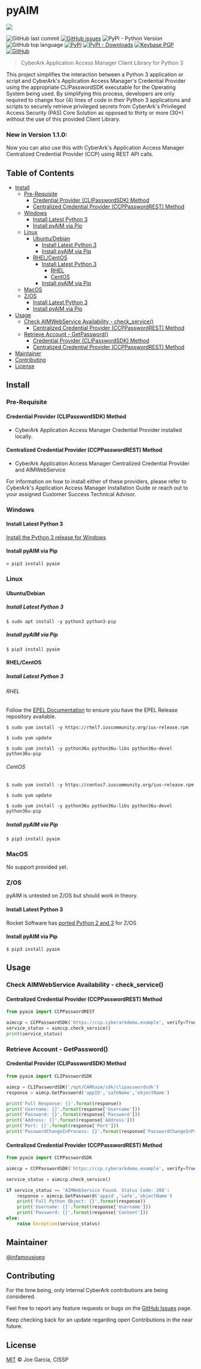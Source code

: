 # pyAIM <!-- OMIT IN TOC -->

![](assets/pyAIM-sm.png)

![GitHub last commit](https://img.shields.io/github/last-commit/infamousjoeg/pyaim.svg) [![GitHub issues](https://img.shields.io/github/issues/infamousjoeg/pyaim.svg?color=blue)](https://github.com/infamousjoeg/pyaim/issues) ![PyPI - Python Version](https://img.shields.io/pypi/pyversions/pyaim.svg) ![GitHub top language](https://img.shields.io/github/languages/top/infamousjoeg/pyaim.svg?color=yellow)  [![PyPI](https://img.shields.io/pypi/v/pyaim.svg)](https://pypi.org/project/pyaim) [![PyPI - Downloads](https://img.shields.io/pypi/dm/pyaim.svg?color=blue)](https://pypi.org/project/pyaim) [![Keybase PGP](https://img.shields.io/keybase/pgp/infamousjoeg.svg)](https://keybase.io/infamousjoeg) [![GitHub](https://img.shields.io/github/license/infamousjoeg/pyaim.svg?color=blue)](LICENSE)

> CyberArk Application Access Manager Client Library for Python 3

This project simplifies the interaction between a Python 3 application or script and CyberArk's Application Access Manager's Credential Provider using the appropriate CLIPasswordSDK executable for the Operating System being used.  By simplifying this process, developers are only required to change four (4) lines of code in their Python 3 applications and scripts to securely retrieve privileged secrets from CyberArk's Privileged Access Security (PAS) Core Solution as opposed to thirty or more (30+) without the use of this provided Client Library.

### New in Version 1.1.0: <!-- OMIT IN TOC -->

Now you can also use this with CyberArk's Application Access Manager Centralized Credential Provider (CCP) using REST API calls.

## Table of Contents <!-- OMIT IN TOC -->

- [Install](#install)
  - [Pre-Requisite](#pre-requisite)
    - [Credential Provider (CLIPasswordSDK) Method](#credential-provider-clipasswordsdk-method)
    - [Centralized Credential Provider (CCPPasswordREST) Method](#centralized-credential-provider-ccppasswordrest-method)
  - [Windows](#windows)
    - [Install Latest Python 3](#install-latest-python-3)
    - [Install pyAIM via Pip](#install-pyaim-via-pip)
  - [Linux](#linux)
    - [Ubuntu/Debian](#ubuntudebian)
      - [Install Latest Python 3](#install-latest-python-3-1)
      - [Install pyAIM via Pip](#install-pyaim-via-pip-1)
    - [RHEL/CentOS](#rhelcentos)
      - [Install Latest Python 3](#install-latest-python-3-2)
        - [RHEL](#rhel)
        - [CentOS](#centos)
      - [Install pyAIM via Pip](#install-pyaim-via-pip-2)
  - [MacOS](#macos)
  - [Z/OS](#zos)
    - [Install Latest Python 3](#install-latest-python-3-3)
    - [Install pyAIM via Pip](#install-pyaim-via-pip-3)
- [Usage](#usage)
  - [Check AIMWebService Availability - check_service()](#check-aimwebservice-availability---checkservice)
    - [Centralized Credential Provider (CCPPasswordREST) Method](#centralized-credential-provider-ccppasswordrest-method-1)
  - [Retrieve Account - GetPassword()](#retrieve-account---getpassword)
    - [Credential Provider (CLIPasswordSDK) Method](#credential-provider-clipasswordsdk-method-1)
    - [Centralized Credential Provider (CCPPasswordREST) Method](#centralized-credential-provider-ccppasswordrest-method-2)
- [Maintainer](#maintainer)
- [Contributing](#contributing)
- [License](#license)

## Install

### Pre-Requisite

#### Credential Provider (CLIPasswordSDK) Method

* CyberArk Application Access Manager Credential Provider installed locally.

#### Centralized Credential Provider (CCPPasswordREST) Method

* CyberArk Application Access Manager Centralized Credential Provider and AIMWebService

For information on how to install either of these providers, please refer to CyberArk's Application Access Manager Installation Guide or reach out to your assigned Customer Success Technical Advisor.

### Windows

#### Install Latest Python 3

[Install the Python 3 release for Windows](https://www.python.org/downloads/windows/)

#### Install pyAIM via Pip

`> pip3 install pyaim`

### Linux

#### Ubuntu/Debian

##### Install Latest Python 3

`$ sudo apt install -y python3 python3-pip`

##### Install pyAIM via Pip

`$ pip3 install pyaim`

#### RHEL/CentOS

##### Install Latest Python 3

###### RHEL

Follow the [EPEL Documentation](https://fedoraproject.org/wiki/EPEL#How_can_I_use_these_extra_packages.3F) to ensure you have the EPEL Release repository available.

`$ sudo yum install -y https://rhel7.iuscommunity.org/ius-release.rpm`

`$ sudo yum update`

`$ sudo yum install -y python36u python36u-libs python36u-devel python36u-pip`

###### CentOS

`$ sudo yum install -y https://centos7.iuscommunity.org/ius-release.rpm`

`$ sudo yum update`

`$ sudo yum install -y python36u python36u-libs python36u-devel python36u-pip`

##### Install pyAIM via Pip

`$ pip3 install pyaim`

### MacOS

No support provided yet.

### Z/OS

pyAIM is untested on Z/OS but should work in theory.

#### Install Latest Python 3

Rocket Software has [ported Python 2 and 3](https://www.rocketsoftware.com/zos-open-source) for Z/OS

#### Install pyAIM via Pip

`$ pip3 install pyaim`

## Usage

### Check AIMWebService Availability - check_service()

#### Centralized Credential Provider (CCPPasswordREST) Method

```python
from pyaim import CCPPasswordREST

aimccp = CCPPasswordSDK('https://ccp.cyberarkdemo.example', verify=True) # set verify=False to ignore SSL
service_status = aimccp.check_service()
print(service_status)
```

### Retrieve Account - GetPassword()

#### Credential Provider (CLIPasswordSDK) Method

```python
from pyaim import CLIPasswordSDK

aimcp = CLIPasswordSDK('/opt/CARKaim/sdk/clipasswordsdk')
response = aimcp.GetPassword('appID','safeName','objectName')

print('Full Response: {}'.format(response))
print('Username: {}'.format(response['Username']))
print('Password: {}'.format(response['Password']))
print('Address: {}'.format(response['Address']))
print('Port: {}'.format(response['Port']))
print('PasswordChangeInProcess: {}'.format(response['PasswordChangeInProcess']))
```

#### Centralized Credential Provider (CCPPasswordREST) Method

```python
from pyaim import CCPPasswordSDK

aimccp = CCPPasswordSDK('https://ccp.cyberarkdemo.example', verify=True) # set verify=False to ignore SSL

service_status = aimccp.check_service()

if service_status == 'AIMWebService Found. Status Code: 200':
    response = aimccp.GetPassword('appid','safe','objectName')
    print('Full Python Object: {}'.format(response))
    print('Username: {}'.format(response['Username']))
    print('Password: {}'.format(response['Content']))
else:
    raise Exception(service_status)
```

## Maintainer

[@infamousjoeg](https://github.com/infamousjoeg)

## Contributing

For the time being, only internal CyberArk contributions are being considered.

Feel free to report any feature requests or bugs on the [GitHub Issues](https://github.com/infamousjoeg/pyaim/issues) page.

Keep checking back for an update regarding open Contributions in the near future.

## License

[MIT](LICENSE) © Joe Garcia, CISSP
